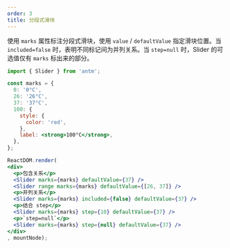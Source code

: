 ```yaml
---
order: 3
title: 分段式滑块
---
```


使用 `marks` 属性标注分段式滑块，使用 `value` / `defaultValue` 指定滑块位置。当 `included=false` 时，表明不同标记间为并列关系。当 `step=null` 时，Slider 的可选值仅有 `marks` 标出来的部分。

````jsx
import { Slider } from 'antm';

const marks = {
  0: '0°C',
  26: '26°C',
  37: '37°C',
  100: {
    style: {
      color: 'red',
    },
    label: <strong>100°C</strong>,
  },
};

ReactDOM.render(
<div>
  <p>包含关系</p>
  <Slider marks={marks} defaultValue={37} />
  <Slider range marks={marks} defaultValue={[26, 37]} />
  <p>并列关系</p>
  <Slider marks={marks} included={false} defaultValue={37} />
  <p>结合 step</p>
  <Slider marks={marks} step={10} defaultValue={37} />
  <p>`step=null`</p>
  <Slider marks={marks} step={null} defaultValue={37} />
</div>
, mountNode);
````

